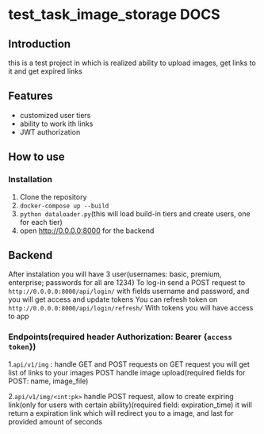 # test_task_image_storage DOCS

## Introduction

this is a test project in which is realized ability to upload images, get links to it and get expired links

## Features

- customized user tiers
- ability to work ith links
- JWT authorization

## How to use

### Installation

1. Clone the repository
2. `docker-compose up --build`
3. `python dataloader.py`(this will load build-in tiers and create users, one for each tier)
4. open http://0.0.0.0:8000 for the backend

## Backend

After instalation you will have 3 user(usernames: basic, premium, enterprise; passwords for all are 1234)
To log-in send a POST request to `http://0.0.0.0:8000/api/login/` with fields username and password, and you will get access and update tokens
You can refresh token on `http://0.0.0.0:8000/api/login/refresh/`
With tokens you will have access to app
### Endpoints(required header Authorization: Bearer {`access token`})
1.`api/v1/img` : handle GET and POST requests
on GET request you will get list of links to your images
POST handle image upload(required fields for POST: name, image_file)


2.`api/v1/img/<int:pk>` handle POST request, allow to create expiring link(only for users with certain ability)(required field: expiration_time)
it will return a expiration link which will redirect you to a image, and last for provided amount of seconds

